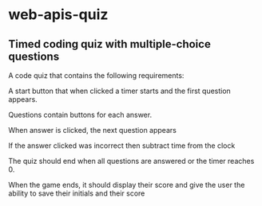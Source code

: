 # web-apis-quiz
## Timed coding quiz with multiple-choice questions

A code quiz that contains the following requirements:


A start button that when clicked a timer starts and the first question appears.

Questions contain buttons for each answer.


When answer is clicked, the next question appears


If the answer clicked was incorrect then subtract time from the clock



The quiz should end when all questions are answered or the timer reaches 0.

When the game ends, it should display their score and give the user the ability to save their initials and their score

